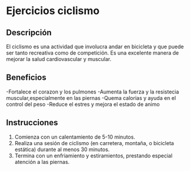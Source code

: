 # Ejercicios ciclismo

## Descripción
El ciclismo es una actividad que involucra andar en bicicleta y que puede ser tanto recreativa como de competición. Es una excelente manera de mejorar la salud cardiovascular y muscular.

## Beneficios
-Fortalece el corazon y los pulmones
-Aumenta la fuerza y la resistecia muscular,especialmente en las piernas
-Quema calorias y ayuda en el control del peso
-Reduce el estres y mejora el estado de animo

## Instrucciones
1. Comienza con un calentamiento de 5-10 minutos.
2. Realiza una sesión de ciclismo (en carretera, montaña, o bicicleta estática) durante al menos 30 minutos.
3. Termina con un enfriamiento y estiramientos, prestando especial atención a las piernas.